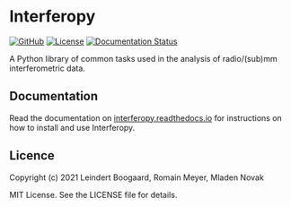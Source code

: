 # Interferopy

[![GitHub](https://img.shields.io/badge/GitHub-interferopy%2Finterferopy-blue.svg?style=flat)](https://github.com/interferopy/interferopy)
[![License](http://img.shields.io/badge/license-MIT-blue.svg?style=flat)](https://github.com/interferopy/interferopy/blob/master/LICENSE)
[![Documentation Status](https://readthedocs.org/projects/interferopy/badge/?version=latest)](https://interferopy.readthedocs.io/en/latest/?badge=latest)

A Python library of common tasks used in the analysis of radio/(sub)mm interferometric data.


## Documentation

Read the documentation on [interferopy.readthedocs.io](https://interferopy.readthedocs.io/en/latest/) for instructions on how to install and use Interferopy.


## Licence

Copyright (c) 2021 Leindert Boogaard, Romain Meyer, Mladen Novak

MIT License.  See the LICENSE file for details.


